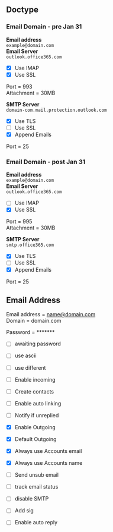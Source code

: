 ## Doctype
### Email Domain - pre Jan 31
**Email address**  
`example@domain.com`  
**Email Server**  
`outlook.office365.com`  
- [x] Use IMAP  
- [x] Use SSL  

Port = 993  
Attachment = 30MB  
  
**SMTP Server**  
`domain-com.mail.protection.outlook.com`
- [x] Use TLS  
- [ ] Use SSL  
- [x] Append Emails  

Port = 25  

### Email Domain - post Jan 31
**Email address**  
`example@domain.com`  
**Email Server**   
`outlook.office365.com`  
- [ ] Use IMAP  
- [x] Use SSL  

Port = 995  
Attachment = 30MB  
  
**SMTP Server**  
`smtp.office365.com`
- [x] Use TLS  
- [ ] Use SSL  
- [x] Append Emails  

Port = 25 

## Email Address
Email address = name@domain.com  
Domain = domain.com

Password = *******  
- [ ] awaiting password
- [ ] use ascii
- [ ] use different 

- [ ] Enable incoming

- [ ] Create contacts
- [ ] Enable auto linking
- [ ] Notify if unreplied

- [x] Enable Outgoing
- [x] Default Outgoing
- [x] Always use Accounts email
- [x] Always use Accounts name
- [ ] Send unsub email
- [ ] track email status

- [ ] disable SMTP
- [ ] Add sig
- [ ] Enable auto reply
